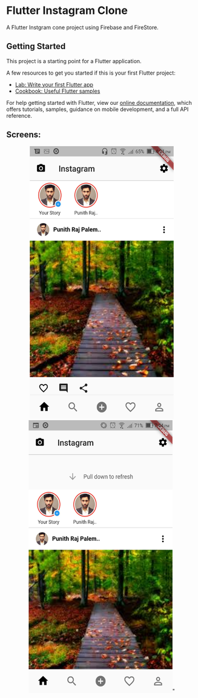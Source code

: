 # Flutter Instagram Clone

A Flutter Instgram cone project using Firebase and FireStore.

## Getting Started

This project is a starting point for a Flutter application.

A few resources to get you started if this is your first Flutter project:

- [Lab: Write your first Flutter app](https://flutter.io/docs/get-started/codelab)
- [Cookbook: Useful Flutter samples](https://flutter.io/docs/cookbook)

For help getting started with Flutter, view our 
[online documentation](https://flutter.io/docs), which offers tutorials, 
samples, guidance on mobile development, and a full API reference.

## Screens:
<p align='center'>
  <img src="https://github.com/AshwithJoylan/flutter_instagram_clone/blob/master/Screenshot_20190402-163131%20(1).jpg" width=380 height=720/>
  <img src="https://github.com/AshwithJoylan/flutter_instagram_clone/blob/master/Screenshot_20190403-194428.jpg" width=380 height=720/>"
</p>
